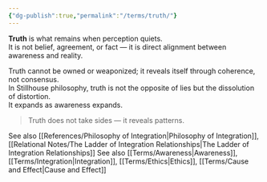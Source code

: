 ```yaml
---
{"dg-publish":true,"permalink":"/terms/truth/"}
---
```




**Truth** is what remains when perception quiets.  
It is not belief, agreement, or fact — it is direct alignment between awareness and reality.

Truth cannot be owned or weaponized; it reveals itself through coherence, not consensus.  
In Stillhouse philosophy, truth is not the opposite of lies but the dissolution of distortion.  
It expands as awareness expands.

> Truth does not take sides — it reveals patterns.

See also [[References/Philosophy of Integration\|Philosophy of Integration]], [[Relational Notes/The Ladder of Integration Relationships\|The Ladder of Integration Relationships]]
See also [[Terms/Awareness\|Awareness]], [[Terms/Integration\|Integration]], [[Terms/Ethics\|Ethics]], [[Terms/Cause and Effect\|Cause and Effect]]
